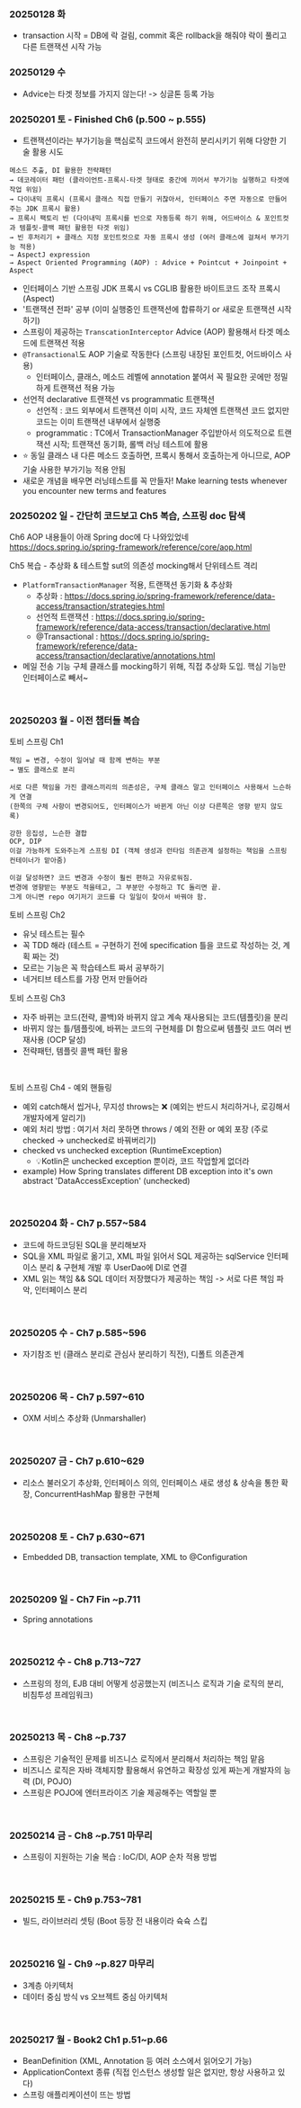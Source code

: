 ### 20250128 화

- transaction 시작 = DB에 락 걸림, commit 혹은 rollback을 해줘야 락이 풀리고 다른 트랜잭션 시작 가능

### 20250129 수

- Advice는 타겟 정보를 가지지 않는다! -> 싱글톤 등록 가능

### 20250201 토 - Finished Ch6 (p.500 ~ p.555)

- 트랜잭션이라는 부가기능을 핵심로직 코드에서 완전히 분리시키기 위해 다양한 기술 활용 시도

```
메소드 추출, DI 활용한 전략패턴 
→ 데코레이터 패턴 (클라이언트-프록시-타겟 형태로 중간에 끼어서 부가기능 실행하고 타겟에 작업 위임) 
→ 다이내믹 프록시 (프록시 클래스 직접 만들기 귀찮아서, 인터페이스 주면 자동으로 만들어주는 JDK 프록시 활용)
→ 프록시 팩토리 빈 (다이내믹 프록시를 빈으로 자동등록 하기 위해, 어드바이스 & 포인트컷과 템플릿-콜백 패턴 활용헌 타겟 위임)
→ 빈 후처리기 + 클래스 지정 포인트컷으로 자동 프록시 생성 (여러 클래스에 걸쳐서 부가기능 적용)
→ AspectJ expression
→ Aspect Oriented Programming (AOP) : Advice + Pointcut + Joinpoint + Aspect
```

- 인터페이스 기반 스프링 JDK 프록시 vs CGLIB 활용한 바이트코드 조작 프록시 (Aspect)
- '트랜잭션 전파' 공부 (이미 실행중인 트랜잭션에 합류하기 or 새로운 트랜잭션 시작하기)
- 스프링이 제공하는 `TranscationInterceptor` Advice (AOP) 활용해서 타겟 메소드에 트랜잭션 적용
- `@Transactional`도 AOP 기술로 작동한다 (스프링 내장된 포인트컷, 어드바이스 사용)
  - 인터페이스, 클래스, 메소드 레벨에 annotation 붙여서 꼭 필요한 곳에만 정밀하게 트랜잭션 적용 가능
- 선언적 declarative 트랜잭션 vs programmatic 트랜잭션
  - 선언적 : 코드 외부에서 트랜잭션 이미 시작, 코드 자체엔 트랜잭션 코드 없지만 코드는 이미 트랜잭션 내부에서 실행중
  - programmatic : TC에서 TransactionManager 주입받아서 의도적으로 트랜잭션 시작; 트랜잭션 동기화, 롤백 러닝 테스트에 활용
- ⭐️ 동일 클래스 내 다른 메소드 호출하면, 프록시 통해서 호출하는게 아니므로, AOP 기술 사용한 부가기능 적용 안됨
- 새로운 개념을 배우면 러닝테스트를 꼭 만들자! Make learning tests whenever you encounter new terms and features

### 20250202 일 - 간단히 코드보고 Ch5 복습, 스프링 doc 탐색

Ch6 AOP 내용들이 아래 Spring doc에 다 나와있었네
https://docs.spring.io/spring-framework/reference/core/aop.html


Ch5 복습 - 추상화 & 테스트할 sut의 의존성 mocking해서 단위테스트 격리

- `PlatformTransactionManager` 적용, 트랜잭션 동기화 & 추상화
  - 추상화 : https://docs.spring.io/spring-framework/reference/data-access/transaction/strategies.html
  - 선언적 트랜잭션 : https://docs.spring.io/spring-framework/reference/data-access/transaction/declarative.html
  - @Transactional : https://docs.spring.io/spring-framework/reference/data-access/transaction/declarative/annotations.html
- 메일 전송 기능 구체 클래스를 mocking하기 위해, 직접 추상화 도입. 핵심 기능만 인터페이스로 빼서~

<br>

### 20250203 월 - 이전 챕터들 복습

토비 스프링 Ch1

```
책임 = 변경, 수정이 일어날 때 함께 변하는 부분
→ 별도 클래스로 분리

서로 다른 책임을 가진 클래스끼리의 의존성은, 구체 클래스 말고 인터페이스 사용해서 느슨하게 연결 
(한쪽의 구체 사항이 변경되어도, 인터페이스가 바뀐게 아닌 이상 다른쪽은 영향 받지 않도록)

강한 응집성, 느슨한 결합
OCP, DIP
이걸 가능하게 도와주는게 스프링 DI (객체 생성과 런타임 의존관계 설정하는 책임을 스프링 컨테이너가 맡아줌)

이걸 달성하면? 코드 변경과 수정이 훨씬 편하고 자유로워짐.
변경에 영향받는 부분도 적을테고, 그 부분만 수정하고 TC 돌리면 끝.
그게 아니면 repo 여기저기 코드를 다 일일이 찾아서 바꿔야 함.
```

토비 스프링 Ch2
- 유닛 테스트는 필수
- 꼭 TDD 해라 (테스트 = 구현하기 전에 specification 틀을 코드로 작성하는 것, 계획 짜는 것)
- 모르는 기능은 꼭 학습테스트 짜서 공부하기
- 네거티브 테스트를 가장 먼저 만들어라

토비 스프링 Ch3
- 자주 바뀌는 코드(전략, 콜백)와 바뀌지 않고 계속 재사용되는 코드(템플릿)을 분리
- 바뀌지 않는 틀/템플릿에, 바뀌는 코드의 구현체를 DI 함으로써 템플릿 코드 여러 번 재사용 (OCP 달성)
- 전략패턴, 템플릿 콜백 패턴 활용

<br>

토비 스프링 Ch4 - 예외 핸들링
- 예외 catch해서 씹거나, 무지성 throws는 ❌ (예외는 반드시 처리하거나, 로깅해서 개발자에게 알리기)
- 예외 처리 방법 : 여기서 처리 못하면 throws / 예외 전환 or 예외 포장 (주로 checked -> unchecked로 바꿔버리기)
- checked vs unchecked exception (RuntimeException)
  - 💡Kotlin은 unchecked exception 뿐이라, 코드 작업할게 없더라
- example) How Spring translates different DB exception into it's own abstract 'DataAccessException' (unchecked)

<br>

### 20250204 화 - Ch7 p.557~584

- 코드에 하드코딩된 SQL을 분리해보자
- SQL을 XML 파일로 옮기고, XML 파일 읽어서 SQL 제공하는 sqlService 인터페이스 분리 & 구현체 개발 후 UserDao에 DI로 연결
- XML 읽는 책임 && SQL 데이터 저장했다가 제공하는 책임 -> 서로 다른 책임 파악, 인터페이스 분리

<br>

### 20250205 수 - Ch7 p.585~596
- 자기참조 빈 (클래스 분리로 관심사 분리하기 직전), 디폴트 의존관계

<br>

### 20250206 목 - Ch7 p.597~610

- OXM 서비스 추상화 (Unmarshaller)

<br>

### 20250207 금 - Ch7 p.610~629

- 리소스 불러오기 추상화, 인터페이스 의의, 인터페이스 새로 생성 & 상속을 통한 확장, ConcurrentHashMap 활용한 구현체

<br>

### 20250208 토 - Ch7 p.630~671

- Embedded DB, transaction template, XML to @Configuration

<br>

### 20250209 일 - Ch7 Fin ~p.711

- Spring annotations

<br>

### 20250212 수 - Ch8 p.713~727

- 스프링의 정의, EJB 대비 어떻게 성공했는지 (비즈니스 로직과 기술 로직의 분리, 비침투성 프레임워크)

<br>

### 20250213 목 - Ch8 ~p.737

- 스프링은 기술적인 문제를 비즈니스 로직에서 분리해서 처리하는 책임 맡음
- 비즈니스 로직은 자바 객체지향 활용해서 유연하고 확장성 있게 짜는게 개발자의 능력 (DI, POJO)
- 스프링은 POJO에 엔터프라이즈 기술 제공해주는 역할일 뿐

<br>

### 20250214 금 - Ch8 ~p.751 마무리

- 스프링이 지원하는 기술 복습 : IoC/DI, AOP 순차 적용 방법

<br>

### 20250215 토 - Ch9 p.753~781

- 빌드, 라이브러리 셋팅 (Boot 등장 전 내용이라 슉슉 스킵

<br>

### 20250216 일 - Ch9 ~p.827 마무리

- 3계층 아키텍처
- 데이터 중심 방식 vs 오브젝트 중심 아키텍처

<br>

### 20250217 월 - Book2 Ch1 p.51~p.66

- BeanDefinition (XML, Annotation 등 여러 소스에서 읽어오기 가능)
- ApplicationContext 종류 (직접 인스턴스 생성할 일은 없지만, 항상 사용하고 있다)
- 스프링 애플리케이션이 뜨는 방법
